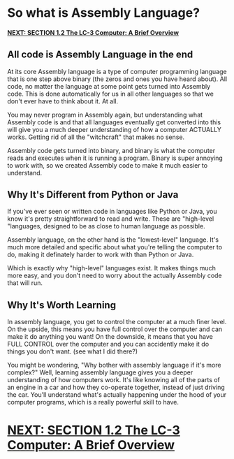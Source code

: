 # So what is Assembly Language?
#### [NEXT: SECTION 1.2 The LC-3 Computer: A Brief Overview](/docs/1.2_LC-3-Computer-Brief-Overview.md)

## All code is Assembly Language in the end
At its core Assembly language is a type of computer programming language that is one step above binary (the zeros and ones you have heard about). All code, no matter the language at some point gets turned into Assembly code. This is done automatically for us in all other languages so that we don't ever have to think about it. At all. 

You may never program in Assembly again, but understanding what Assembly code is and that all languages eventually get converted into this will give you a much deeper understanding of how a computer ACTUALLY works. Getting rid of all the "witchcraft" that makes no sense. 

Assembly code gets turned into binary, and binary is what the computer reads and executes when it is running a program. Binary is super annoying to work with, so we created Assembly code to make it much easier to understand.

## Why It's Different from Python or Java
If you've ever seen or written code in languages like Python or Java, you know it's pretty straightforward to read and write. These are "high-level "languages, designed to be as close to human language as possible. 

Assembly language, on the other hand is the "lowest-level" language. It's much more detailed and specific about what you're telling the computer to do, making it definately harder to work with than Python or Java.

Which is exactly why "high-level" languages exist. It makes things much more easy, and you don't need to worry about the actually Assembly code that will run.

## Why It's Worth Learning
In assembly language, you get to control the computer at a much finer level. On the upside, this means you have full control over the computer and can make it do anything you want! On the downside, it means that you have FULL CONTROL over the computer and you can accidently make it do things you don't want. (see what I did there?)

You might be wondering, "Why bother with assembly language if it's more complex?" Well, learning assembly language gives you a deeper understanding of how computers work. It's like knowing all of the parts of an engine in a car and how they co-operate together, instead of just driving the car. You'll understand what's actually happening under the hood of your computer programs, which is a really powerful skill to have.

# [NEXT: SECTION 1.2 The LC-3 Computer: A Brief Overview](/docs/1.2_LC-3-Computer-Brief-Overview.md)